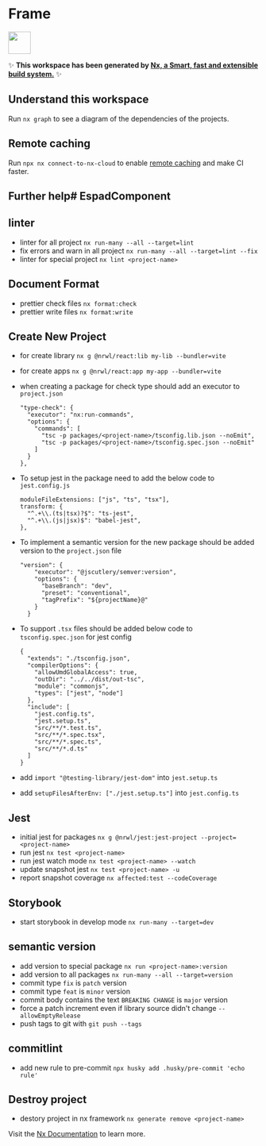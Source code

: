 # Frame

<a alt="Nx logo" href="https://nx.dev" target="_blank" rel="noreferrer"><img src="https://raw.githubusercontent.com/nrwl/nx/master/images/nx-logo.png" width="45"></a>

✨ **This workspace has been generated by [Nx, a Smart, fast and extensible build system.](https://nx.dev)** ✨

## Understand this workspace

Run `nx graph` to see a diagram of the dependencies of the projects.

## Remote caching

Run `npx nx connect-to-nx-cloud` to enable [remote caching](https://nx.app) and make CI faster.

## Further help# EspadComponent

## linter

- linter for all project `nx run-many --all --target=lint`
- fix errors and warn in all project `nx run-many --all --target=lint --fix`
- linter for special project `nx lint <project-name>`

## Document Format

- prettier check files `nx format:check`
- prettier write files `nx format:write`

## Create New Project

- for create library `nx g @nrwl/react:lib my-lib --bundler=vite`
- for create apps `nx g @nrwl/react:app my-app --bundler=vite`
- when creating a package for check type should add an executor to `project.json`

  ```
  "type-check": {
    "executor": "nx:run-commands",
    "options": {
      "commands": [
        "tsc -p packages/<project-name>/tsconfig.lib.json --noEmit",
        "tsc -p packages/<project-name>/tsconfig.spec.json --noEmit"
      ]
    }
  },
  ```

- To setup jest in the package need to add the below code to `jest.config.js`
  ```
  moduleFileExtensions: ["js", "ts", "tsx"],
  transform: {
    "^.+\\.(ts|tsx)?$": "ts-jest",
    "^.+\\.(js|jsx)$": "babel-jest",
  },
  ```
- To implement a semantic version for the new package should be added version to the `project.json` file
  ```
  "version": {
      "executor": "@jscutlery/semver:version",
      "options": {
        "baseBranch": "dev",
        "preset": "conventional",
        "tagPrefix": "${projectName}@"
      }
    }
  ```
- To support `.tsx` files should be added below code to `tsconfig.spec.json` for jest config

  ```
  {
    "extends": "./tsconfig.json",
    "compilerOptions": {
      "allowUmdGlobalAccess": true,
      "outDir": "../../dist/out-tsc",
      "module": "commonjs",
      "types": ["jest", "node"]
    },
    "include": [
      "jest.config.ts",
      "jest.setup.ts",
      "src/**/*.test.ts",
      "src/**/*.spec.tsx",
      "src/**/*.spec.ts",
      "src/**/*.d.ts"
    ]
  }

  ```

- add `import "@testing-library/jest-dom"` into `jest.setup.ts`
- add `setupFilesAfterEnv: ["./jest.setup.ts"]` into `jest.config.ts`

## Jest

- initial jest for packages `nx g @nrwl/jest:jest-project --project=<project-name>`
- run jest `nx test <project-name>`
- run jest watch mode `nx test <project-name> --watch`
- update snapshot jest `nx test <project-name> -u`
- report snapshot coverage `nx affected:test --codeCoverage`

## Storybook

- start storybook in develop mode `nx run-many --target=dev`

## semantic version

- add version to special package `nx run <project-name>:version`
- add version to all packages `nx run-many --all --target=version`
- commit type `fix` is `patch` version
- commit type `feat` is `minor` version
- commit body contains the text `BREAKING CHANGE` is `major` version
- force a patch increment even if library source didn't change `--allowEmptyRelease`
- push tags to git with `git push --tags`

## commitlint

- add new rule to pre-commit `npx husky add .husky/pre-commit 'echo rule'  `

## Destroy project

- destory project in nx framework `nx generate remove <project-name>`


Visit the [Nx Documentation](https://nx.dev) to learn more.
